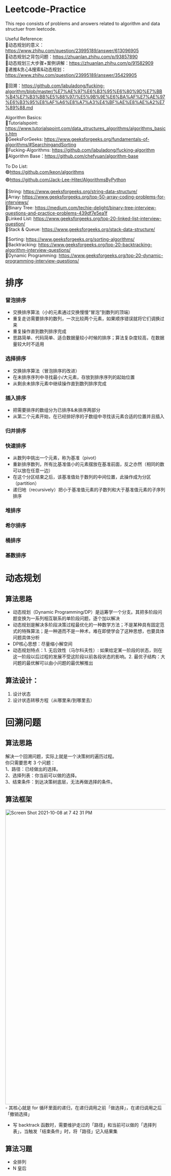 # Leetcode-Practice

This repo consists of problems and answers related to algorithm and data structuer from leetcode. 

Useful Reference: \
💙动态规划的意义：https://www.zhihu.com/question/23995189/answer/613096905 \
💙动态规划之背包问题：https://zhuanlan.zhihu.com/p/93857890 \
💙动态规划三大步骤+案例讲解：https://zhuanlan.zhihu.com/p/91582909 \
💙递推&贪心&搜索&动态规划：https://www.zhihu.com/question/23995189/answer/35429905

🖤回溯：https://github.com/labuladong/fucking-algorithm/blob/master/%E7%AE%97%E6%B3%95%E6%80%9D%E7%BB%B4%E7%B3%BB%E5%88%97/%E5%9B%9E%E6%BA%AF%E7%AE%97%E6%B3%95%E8%AF%A6%E8%A7%A3%E4%BF%AE%E8%AE%A2%E7%89%88.md 

Algorithm Basics: \
🧡Tutorialspoint: https://www.tutorialspoint.com/data_structures_algorithms/algorithms_basics.htm \
🧡GeeksForGeeks: https://www.geeksforgeeks.org/fundamentals-of-algorithms/#SearchingandSorting \
🧡Fucking-Algorithms: https://github.com/labuladong/fucking-algorithm \
🧡Algorithm Base：https://github.com/chefyuan/algorithm-base 


To Do List: \
🟢https://github.com/keon/algorithms \
🟢https://github.com/Jack-Lee-Hiter/AlgorithmsByPython 

💚String: https://www.geeksforgeeks.org/string-data-structure/ \
💚Array: https://www.geeksforgeeks.org/top-50-array-coding-problems-for-interviews/ \
💚Binary Tree: https://medium.com/techie-delight/binary-tree-interview-questions-and-practice-problems-439df7e5ea1f \
💚Linked List: https://www.geeksforgeeks.org/top-20-linked-list-interview-question/ \
💚Stack & Queue: https://www.geeksforgeeks.org/stack-data-structure/ 

💚Sorting: https://www.geeksforgeeks.org/sorting-algorithms/ \
💚Backtracking: https://www.geeksforgeeks.org/top-20-backtracking-algorithm-interview-questions/ \
💚Dynamic Programming: https://www.geeksforgeeks.org/top-20-dynamic-programming-interview-questions/ 

# 排序
### 冒泡排序
- 交换排序算法（小的元素通过交换慢慢“冒泡”到数列的顶端）
- 重复走访需要排序的数列，一次比较两个元素，如果顺序错误就将它们调换过来
- 重复操作直到数列排序完成
- 思路简单、代码简单、适合数据量较小时候的排序；算法复杂度较高，在数据量较大时不适用

### 选择排序
- 交换排序算法（冒泡排序的改进）
- 在未排序序列中寻找最小/大元素，存放到排序序列的起始位置
- 从剩余未排序元素中继续操作直到数列排序完成

### 插入排序
- 把需要排序的数组分为已排序&未排序两部分
- 从第二个元素开始，在已经排好序的子数组中寻找该元素合适的位置并且插入

### 归并排序


### 快速排序
- 从数列中挑出一个元素，称为基准（pivot）
- 重新排序数列，所有比基准值小的元素摆放在基准前面，反之亦然（相同的数可以放在任意一边）
- 在这个分区结束之后，该基准值处于数列的中间位置，此操作成为分区（partition）
- 递归地（recursively）把小于基准值元素的子数列和大于基准值元素的子序列排序

### 堆排序

### 希尔排序

### 桶排序

### 基数排序


# 动态规划
## 算法思路
- 动态规划（Dynamic Programming/DP）是运筹学一个分支。其把多阶段问题变换为一系列相互联系的单阶段问题，逐个加以解决
- 动态规划是解决多阶段决策过程最优化的一种数学方法；不是某种具有固定范式的特殊算法；是一种道而不是一种术，难在即使学会了这种思想，也要具体问题具体分析
- DP核心思想：尽量缩小解空间
- 动态规划特点：1. 无后效性（马尔科夫性）: 如果给定某一阶段的状态，则在这一阶段以后过程的发展不受这阶段以前各段状态的影响。2. 最优子结构：大问题的最优解可以由小问题的最优解推出 



## 算法设计：
1. 设计状态
2. 设计状态转移方程（从哪里来/到哪里去）

# 回溯问题
## 算法思路
解决一个回溯问题，实际上就是一个决策树的遍历过程。\
你只需要思考 3 个问题：\
1、路径：已经做出的选择。\
2、选择列表：你当前可以做的选择。\
3、结束条件：到达决策树底层，无法再做选择的条件。

## 算法框架
<img width="926" alt="Screen Shot 2021-10-08 at 7 42 31 PM" src="https://user-images.githubusercontent.com/49216429/136635062-2082ab82-cbba-45dc-99b5-a550892f77f6.png">
- 其核心就是 for 循环里面的递归，在递归调用之前「做选择」，在递归调用之后「撤销选择」

- 写 backtrack 函数时，需要维护走过的「路径」和当前可以做的「选择列表」，当触发「结束条件」时，将「路径」记入结果集

## 算法习题
- 全排列
- N 皇后
